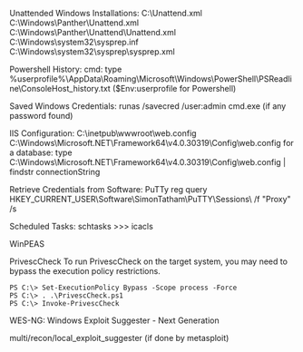 Unattended Windows Installations:
    C:\Unattend.xml
    C:\Windows\Panther\Unattend.xml
    C:\Windows\Panther\Unattend\Unattend.xml
    C:\Windows\system32\sysprep.inf
    C:\Windows\system32\sysprep\sysprep.xml
    
Powershell History:
    cmd:   type %userprofile%\AppData\Roaming\Microsoft\Windows\PowerShell\PSReadline\ConsoleHost_history.txt
($Env:userprofile  for Powershell)

Saved Windows Credentials:
    runas /savecred /user:admin cmd.exe (if any password found)
    
   
 IIS Configuration:
    C:\inetpub\wwwroot\web.config
    C:\Windows\Microsoft.NET\Framework64\v4.0.30319\Config\web.config
    for a database:
    type C:\Windows\Microsoft.NET\Framework64\v4.0.30319\Config\web.config | findstr connectionString

Retrieve Credentials from Software: PuTTy
    reg query HKEY_CURRENT_USER\Software\SimonTatham\PuTTY\Sessions\ /f "Proxy" /s
    
Scheduled Tasks:
    schtasks >>> icacls <executable>


WinPEAS

PrivescCheck
 To run PrivescCheck on the target system, you may need to bypass the execution policy restrictions.
 
    PS C:\> Set-ExecutionPolicy Bypass -Scope process -Force
    PS C:\> . .\PrivescCheck.ps1
    PS C:\> Invoke-PrivescCheck
    
 WES-NG: Windows Exploit Suggester - Next Generation
 
 multi/recon/local_exploit_suggester (if done by metasploit)
